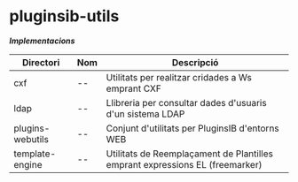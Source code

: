 # pluginsib-utils

***Implementacions***

Directori | Nom | Descripció
------------ | ------------- | -------------
cxf | -- | Utilitats per realitzar cridades a Ws emprant CXF
ldap | -- | Llibreria per consultar dades d'usuaris d'un sistema LDAP
plugins-webutils | -- | Conjunt d'utilitats per PluginsIB d'entorns WEB
template-engine | -- | Utilitats de Reemplaçament de Plantilles emprant expressions EL (freemarker)
